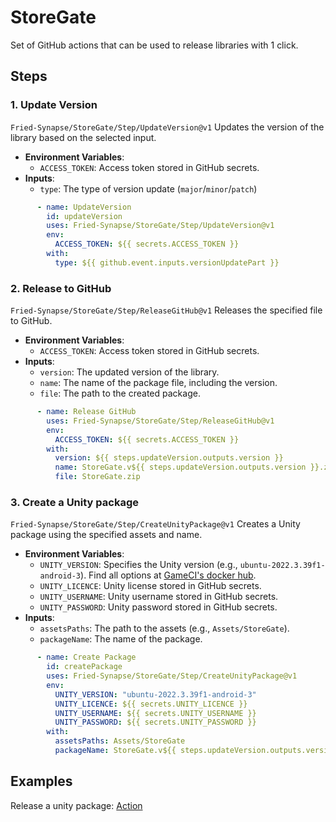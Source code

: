 # StoreGate

Set of GitHub actions that can be used to release libraries with 1 click.

## Steps

### 1. Update Version
`Fried-Synapse/StoreGate/Step/UpdateVersion@v1`
Updates the version of the library based on the selected input.

- **Environment Variables**:
  - `ACCESS_TOKEN`: Access token stored in GitHub secrets.
- **Inputs**:
  - `type`: The type of version update (`major`/`minor`/`patch`)

```yaml
      - name: UpdateVersion
        id: updateVersion
        uses: Fried-Synapse/StoreGate/Step/UpdateVersion@v1
        env:
          ACCESS_TOKEN: ${{ secrets.ACCESS_TOKEN }}
        with:
          type: ${{ github.event.inputs.versionUpdatePart }}
```

### 2. Release to GitHub
`Fried-Synapse/StoreGate/Step/ReleaseGitHub@v1`
Releases the specified file to GitHub.

- **Environment Variables**:
  - `ACCESS_TOKEN`: Access token stored in GitHub secrets.
- **Inputs**:
  - `version`: The updated version of the library.
  - `name`: The name of the package file, including the version.
  - `file`: The path to the created package.

```yaml
      - name: Release GitHub
        uses: Fried-Synapse/StoreGate/Step/ReleaseGitHub@v1
        env:
          ACCESS_TOKEN: ${{ secrets.ACCESS_TOKEN }}
        with:
          version: ${{ steps.updateVersion.outputs.version }}
          name: StoreGate.v${{ steps.updateVersion.outputs.version }}.zip
          file: StoreGate.zip
```

### 3. Create a Unity package
`Fried-Synapse/StoreGate/Step/CreateUnityPackage@v1`
Creates a Unity package using the specified assets and name.

- **Environment Variables**:
  - `UNITY_VERSION`: Specifies the Unity version (e.g., `ubuntu-2022.3.39f1-android-3`). Find all options at [GameCI's docker hub](https://hub.docker.com/r/unityci/editor/tags).
  - `UNITY_LICENCE`: Unity license stored in GitHub secrets.
  - `UNITY_USERNAME`: Unity username stored in GitHub secrets.
  - `UNITY_PASSWORD`: Unity password stored in GitHub secrets.
- **Inputs**:
  - `assetsPaths`: The path to the assets (e.g., `Assets/StoreGate`).
  - `packageName`: The name of the package.

```yaml
      - name: Create Package
        id: createPackage
        uses: Fried-Synapse/StoreGate/Step/CreateUnityPackage@v1
        env:
          UNITY_VERSION: "ubuntu-2022.3.39f1-android-3"
          UNITY_LICENCE: ${{ secrets.UNITY_LICENCE }}
          UNITY_USERNAME: ${{ secrets.UNITY_USERNAME }}
          UNITY_PASSWORD: ${{ secrets.UNITY_PASSWORD }}
        with:
          assetsPaths: Assets/StoreGate
          packageName: StoreGate.v${{ steps.updateVersion.outputs.version }}
```

## Examples

Release a unity package: [Action](https://github.com/Fried-Synapse/StoreGate/blob/v1/.github/workflows/Release.yaml)
